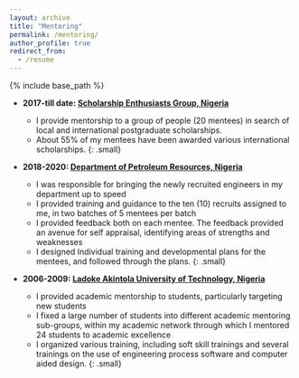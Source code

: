 ```yaml
---
layout: archive
title: "Mentoring"
permalink: /mentoring/
author_profile: true
redirect_from:
  - /resume
---
```


{% include base_path %}



* **2017-till date: [Scholarship Enthusiasts Group, Nigeria](https://scholarshipenthusiasts.com/)**
  * I provide mentorship to a group of people (20 mentees) in search of local and international postgraduate scholarships. 
  * About 55% of my mentees have been awarded various international scholarships.
  {: .small}

* **2018-2020: [Department of Petroleum Resources, Nigeria](https://www.dpr.gov.ng/)**
  * I was responsible for bringing the newly recruited engineers in my department up to speed
  * I provided training and guidance to the ten (10) recruits assigned to me, in two batches of 5 mentees per batch
  * I  provided feedback both on each mentee. The feedback provided an avenue for self appraisal, identifying areas of strengths and weaknesses
  *	I designed Individual training and developmental plans for the mentees, and followed through the plans.
  {: .small}
  
* **2006-2009: [Ladoke Akintola University of Technology, Nigeria](https://lautech.edu.ng/)**
  * I provided academic mentorship to students, particularly targeting new students
  * I fixed a large number of students into different academic mentoring sub-groups, within my academic network through which I mentored 24 students to academic excellence
  *	I organized various training, including soft skill trainings and several trainings on the use of engineering process software and computer aided design.
  {: .small}
